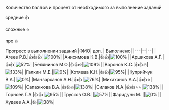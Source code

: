 Количество баллов и процент от необходимого за выполнение заданий

средние :+1:

сложные :star:

про :fire: 

Прогресс в выполнении заданий 
|ФИО| доп. | Выполнено|
|---|--|--|
|Агеев Р.В.|:+1::+1::+1:|![100%](https://progress-bar.dev/100/?title=21)|
|Анисимова К.В.|:+1::+1:|![100%](https://progress-bar.dev/100/?title=21)|
|Аршикова А.Г.|:+1::+1:|![52%](https://progress-bar.dev/52/?title=11)|
|Белянинов М.О.|:+1::+1::star:|![109%](https://progress-bar.dev/109/?title=23)|
|Воронов К.С.|:+1::+1::fire:|![133%](https://progress-bar.dev/133/?title=28)|
|Галкин М.Е.||![0%](https://progress-bar.dev/0/?title=0)|
|Котяева К.Н.|:+1::+1:|![95%](https://progress-bar.dev/95/?title=20)|
|Куприйчук В.А.||![0%](https://progress-bar.dev/0/?title=0)|
|Манзарханов А.Н.|:+1::+1:|![76%](https://progress-bar.dev/76/?title=16)|
|Михаханов А.А.|:+1::+1::star:|![109%](https://progress-bar.dev/109/?title=23)|
|Сапажкова В.А.|:+1::+1::fire:|![138%](https://progress-bar.dev/138/?title=29)|
|Силаков И.А.|:+1::+1::star::star:|![138%](https://progress-bar.dev/138/?title=29)|
|Торноев Г.А.|:+1::+1:|![95%](https://progress-bar.dev/95/?title=20)|
|Трусков О.В.||![57%](https://progress-bar.dev/57/?title=12)|
|Фаридуни М. ||![0%](https://progress-bar.dev/0/?title=0)|
|Худеев А.А.|:+1:|![38%](https://progress-bar.dev/38/?title=8)|








